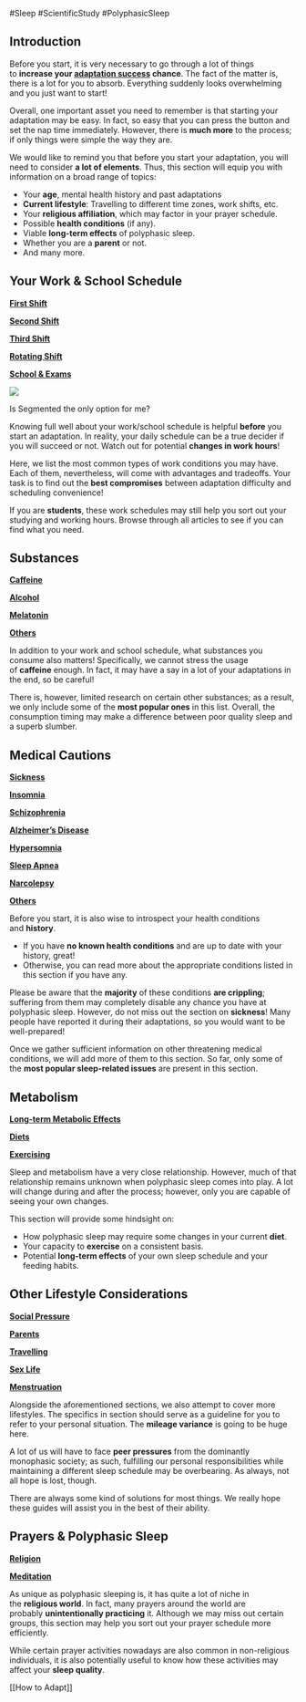 #Sleep #ScientificStudy #PolyphasicSleep
## Introduction

Before you start, it is very necessary to go through a lot of things to **increase your [adaptation success](https://www.polyphasic.net/methods-to-prepare-for-adaptations/) chance**. The fact of the matter is, there is a lot for you to absorb. Everything suddenly looks overwhelming and you just want to start!

Overall, one important asset you need to remember is that starting your adaptation may be easy. In fact, so easy that you can press the button and set the nap time immediately. However, there is **much more** to the process; if only things were simple the way they are.  

We would like to remind you that before you start your adaptation, you will need to consider **a lot of elements**. Thus, this section will equip you with information on a broad range of topics:

- Your **age**, mental health history and past adaptations
- **Current lifestyle**: Travelling to different time zones, work shifts, etc.
- Your **religious affiliation**, which may factor in your prayer schedule.
- Possible **health conditions** (if any).
- Viable **long-term effects** of polyphasic sleep.
- Whether you are a **parent** or not.
- And many more.

## Your Work & School Schedule

[**First Shift**](https://www.polyphasic.net/first-shift-workers/)

[**Second Shift**](https://www.polyphasic.net/second-shift-workers/)

[**Third Shift**](https://www.polyphasic.net/third-shift-workers/)

[**Rotating Shift**](https://www.polyphasic.net/rotating-shift/)

[**School & Exams**](https://www.polyphasic.net/school-exams/)

[![](https://www.polyphasic.net/wp-content/uploads/2021/04/Segmented-first-shift.png)](https://www.polyphasic.net/segmented-first-shift/)

Is Segmented the only option for me?

Knowing full well about your work/school schedule is helpful **before** you start an adaptation. In reality, your daily schedule can be a true decider if you will succeed or not. Watch out for potential **changes in work hours**!

Here, we list the most common types of work conditions you may have. Each of them, nevertheless, will come with advantages and tradeoffs. Your task is to find out the **best compromises** between adaptation difficulty and scheduling convenience! 

If you are **students**, these work schedules may still help you sort out your studying and working hours. Browse through all articles to see if you can find what you need.

## Substances

[**Caffeine**](https://www.polyphasic.net/caffeine-consumption/)

[**Alcohol**](https://www.polyphasic.net/alcohol/)

[**Melatonin**](https://www.polyphasic.net/melatonin/)

[**Others**](https://www.polyphasic.net/other-substances/)

In addition to your work and school schedule, what substances you consume also matters! Specifically, we cannot stress the usage of **caffeine** enough. In fact, it may have a say in a lot of your adaptations in the end, so be careful! 

There is, however, limited research on certain other substances; as a result, we only include some of the **most popular ones** in this list. Overall, the consumption timing may make a difference between poor quality sleep and a superb slumber. 

## Medical Cautions

[**Sickness**](https://www.polyphasic.net/sickness-polyphasic-sleep/)

[**Insomnia**](https://www.polyphasic.net/insomnia/)

[**Schizophrenia**](https://www.polyphasic.net/schizophrenia/)

[**Alzheimer’s Disease**](https://www.polyphasic.net/alzheimer/)

[**Hypersomnia**](https://www.polyphasic.net/hypersomnia/)

[**Sleep Apnea**](https://www.polyphasic.net/sleep-apnea/)

[**Narcolepsy**](https://www.polyphasic.net/narcolepsy/)

[**Others**](https://www.polyphasic.net/medical-conditions/)

Before you start, it is also wise to introspect your health conditions and **history**.

- If you have **no known health conditions** and are up to date with your history, great! 
- Otherwise, you can read more about the appropriate conditions listed in this section if you have any.

Please be aware that the **majority** of these conditions **are crippling**; suffering from them may completely disable any chance you have at polyphasic sleep. However, do not miss out the section on **sickness**! Many people have reported it during their adaptations, so you would want to be well-prepared!

Once we gather sufficient information on other threatening medical conditions, we will add more of them to this section. So far, only some of the **most popular sleep-related issues** are present in this section.

## Metabolism

[**Long-term Metabolic Effects**](https://www.polyphasic.net/long-term-metabolic-effects/)

[**Diets**](https://www.polyphasic.net/diet-considerations/)

[**Exercising**](https://www.polyphasic.net/exercise/)

Sleep and metabolism have a very close relationship. However, much of that relationship remains unknown when polyphasic sleep comes into play. A lot will change during and after the process; however, only you are capable of seeing your own changes.

This section will provide some hindsight on:

- How polyphasic sleep may require some changes in your current **diet**.
- Your capacity to **exercise** on a consistent basis.
- Potential **long-term effects** of your own sleep schedule and your feeding habits.

## Other Lifestyle Considerations

[**Social Pressure**](https://www.polyphasic.net/social-life/)

[**Parents**](https://www.polyphasic.net/polyphasic-sleep-for-parents/)

[**Travelling**](https://www.polyphasic.net/travelling/)

[**Sex Life**](https://www.polyphasic.net/sex-life/)

[**Menstruation**](https://www.polyphasic.net/menstruation/)

Alongside the aforementioned sections, we also attempt to cover more lifestyles. The specifics in section should serve as a guideline for you to refer to your personal situation. The **mileage variance** is going to be huge here. 

A lot of us will have to face **peer pressures** from the dominantly monophasic society; as such, fulfilling our personal responsibilities while maintaining a different sleep schedule may be overbearing. As always, not all hope is lost, though. 

There are always some kind of solutions for most things. We really hope these guides will assist you in the best of their ability. 

## Prayers & Polyphasic Sleep

[**Religion**](https://www.polyphasic.net/religion/)

[**Meditation**](https://www.polyphasic.net/meditation/)

As unique as polyphasic sleeping is, it has quite a lot of niche in the **religious world**. In fact, many prayers around the world are probably **unintentionally practicing** it. Although we may miss out certain groups, this section may help you sort out your prayer schedule more efficiently. 

While certain prayer activities nowadays are also common in non-religious individuals, it is also potentially useful to know how these activities may affect your **sleep quality**.


[[How to Adapt]]